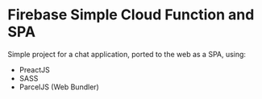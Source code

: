 # Firebase Simple Cloud Function and SPA
Simple project for a chat application, ported to the web as a SPA, using:
* PreactJS
* SASS
* ParcelJS (Web Bundler)

